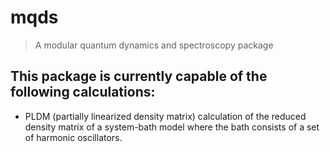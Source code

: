 # mqds

> A modular quantum dynamics and spectroscopy package

This package is currently capable of the following calculations:
---------------------------------------------------------------------

* PLDM (partially linearized density matrix) calculation of the reduced density matrix of a system-bath model where the bath consists of a set of harmonic oscillators.



